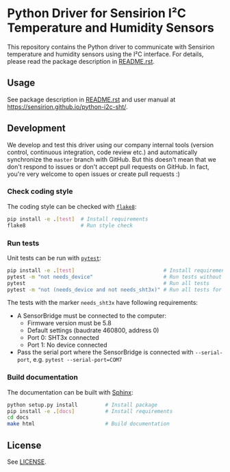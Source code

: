 # Python Driver for Sensirion I²C Temperature and Humidity Sensors

This repository contains the Python driver to communicate with Sensirion
temperature and humidity sensors using the I²C interface. For details, please
read the package description in [README.rst](README.rst).


## Usage

See package description in [README.rst](README.rst) and user manual at
https://sensirion.github.io/python-i2c-sht/.

## Development

We develop and test this driver using our company internal tools (version
control, continuous integration, code review etc.) and automatically
synchronize the `master` branch with GitHub. But this doesn't mean that we
don't respond to issues or don't accept pull requests on GitHub. In fact,
you're very welcome to open issues or create pull requests :)

### Check coding style

The coding style can be checked with [`flake8`](http://flake8.pycqa.org/):

```bash
pip install -e .[test]  # Install requirements
flake8                  # Run style check
```

### Run tests

Unit tests can be run with [`pytest`](https://pytest.org/):

```bash
pip install -e .[test]                             # Install requirements
pytest -m "not needs_device"                       # Run tests without hardware
pytest                                             # Run all tests
pytest -m "not (needs_device and not needs_sht3x)" # Run all tests for sht3x
```

The tests with the marker `needs_sht3x` have following requirements:

- A SensorBridge must be connected to the computer:
  - Firmware version must be 5.8
  - Default settings (baudrate 460800, address 0)
  - Port 0: SHT3x connected
  - Port 1: No device connected
- Pass the serial port where the SensorBridge is connected with `--serial-port`,
  e.g. `pytest --serial-port=COM7`


### Build documentation

The documentation can be built with [Sphinx](http://www.sphinx-doc.org/):

```bash
python setup.py install         # Install package
pip install -e .[docs]          # Install requirements
cd docs
make html                       # Build documentation
```


## License

See [LICENSE](LICENSE).
